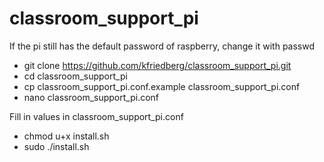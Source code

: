 # classroom_support_pi

If the pi still has the default password of raspberry, change it with passwd

* git clone https://github.com/kfriedberg/classroom_support_pi.git
* cd classroom_support_pi
* cp classroom_support_pi.conf.example classroom_support_pi.conf
* nano classroom_support_pi.conf

Fill in values in classroom_support_pi.conf

* chmod u+x install.sh
* sudo ./install.sh
